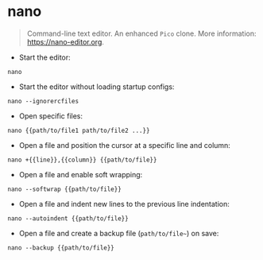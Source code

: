 # nano

> Command-line text editor. An enhanced `Pico` clone.
> More information: <https://nano-editor.org>.

- Start the editor:

`nano`

- Start the editor without loading startup configs:

`nano --ignorercfiles`

- Open specific files:

`nano {{path/to/file1 path/to/file2 ...}}`

- Open a file and position the cursor at a specific line and column:

`nano +{{line}},{{column}} {{path/to/file}}`

- Open a file and enable soft wrapping:

`nano --softwrap {{path/to/file}}`

- Open a file and indent new lines to the previous line indentation:

`nano --autoindent {{path/to/file}}`

- Open a file and create a backup file (`path/to/file~`) on save:

`nano --backup {{path/to/file}}`
